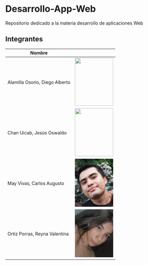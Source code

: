 # Desarrollo-App-Web
Repositorio dedicado a la materia desarrollo de aplicaciones Web


## Integrantes 

| Nombre | <!-- --> |
|--------|-|
|Alamilla Osorio, Diego Alberto|<img src="" width="120" height="150">|
|Chan Uicab, Jesús Oswaldo|<img src="" width="120" height="150">|
|May Vivas, Carlos Augusto| <img src="/img/CarlosMay.jpg" width="120" height="150"> |
|Ortiz Porras, Reyna Valentina| <img src="/img/ValentinaOrtizPorras.jpeg" width="120" height="150">|

